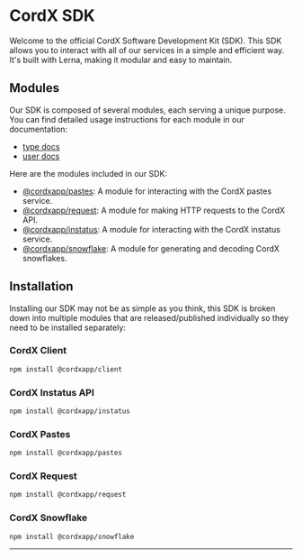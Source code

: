 # CordX SDK

Welcome to the official CordX Software Development Kit (SDK). This SDK allows you to interact with all of our services in a simple and efficient way. It's built with Lerna, making it modular and easy to maintain.

## Modules
Our SDK is composed of several modules, each serving a unique purpose. 
You can find detailed usage instructions for each module in our documentation:
- [type docs](https://cordxapp.github.io/node-sdk)
- [user docs](https://help.cordx.lol/docs/npm)

Here are the modules included in our SDK:

- [@cordxapp/pastes](https://www.npmjs.com/package/@cordxapp/pastes): A module for interacting with the CordX pastes service.
- [@cordxapp/request](https://www.npmjs.com/package/@cordxapp/request): A module for making HTTP requests to the CordX API.
- [@cordxapp/instatus](https://www.npmjs.com/package/@cordxapp/instatus): A module for interacting with the CordX instatus service.
- [@cordxapp/snowflake](https://www.npmjs.com/package/@cordxapp/snowflake): A module for generating and decoding CordX snowflakes.

## Installation
Installing our SDK may not be as simple as you think, this SDK is broken down into multiple modules that are released/published
individually so they need to be installed separately:

### CordX Client
```bash
npm install @cordxapp/client
```

### CordX Instatus API
```bash
npm install @cordxapp/instatus
```

### CordX Pastes
```bash
npm install @cordxapp/pastes
```

### CordX Request
```bash
npm install @cordxapp/request
```

### CordX Snowflake
```bash
npm install @cordxapp/snowflake
```

---